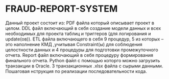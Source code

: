 # FRAUD-REPORT-SYSTEM
Данный проект состоит из:
PDF файла который описывает проект в целом.
DDL файл включающий в себя создание модели данных и всех необходимых для проекта таблиц и триггеров (для логирования и update(ов)). ETL файла включающего в себя 9 процедур, 5 из которых – это наполнение КМД ,учитывая Constraint(ы) для соблюдения целостности данных и 4 процедуры для подготовки промежуточного отчета. Report файл включающий в себя процедуру формирования финального отчета.
Python файл с помощью которго можно загрузить транзакции в Oracle.
3 транзакционных .xlsx файла с сырыми данными.
Пошаговая нструкция по реализации последовательности кода.

